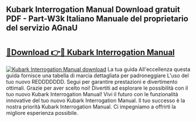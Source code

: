 ## Kubark Interrogation Manual Download gratuit PDF - Part-W3k Italiano Manuale del proprietario del servizio AGnaU

# <h2><a href="http://dfacw19.blite.top/?on=Kubark+Interrogation+Manual">🔗Download 👉🔴 Kubark Interrogation Manual</a></h2>

[![Kubark Interrogation Manual download](https://i.imgur.com/lujVjoI.png)](http://dfacw19.blite.top/?on=Kubark+Interrogation+Manual)
La tua guida All'eccellenza questa guida fornisce una tabella di marcia dettagliata per padroneggiare L'uso del tuo nuovo REDDDDDDD. Segui per garantire prestazioni e divertimento ottimali. Grazie per aver scelto noi! Divertiti ad esplorare le possibilità con il tuo nuovo Kubark Interrogation Manual! Vivi il futuro con le funzionalità innovative del tuo nuovo Kubark Interrogation Manual. Il tuo successo è la nostra priorità Kubark Interrogation Manual. Ci impegniamo a offrirti la migliore esperienza possibile.
